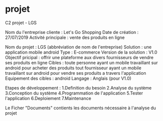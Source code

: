 # projet
C2 projet - LGS

Nom du l'entreprise cliente : Let's Go Shopping
Date de création       		: 27/07/2019
Activité principale    		: vente des produits en ligne

Nom du projet          		: LGS (abbréviation de nom de l'entreprise)
Solution               		: une application mobile android
Type                   		: E-commerce
Version de la solution 		: V1.0
Objectif pricipal      		: offrir une plateforme aux divers fournisseurs de vendre ses produits en ligne
Cibles                 		: toute personne ayant un mobile travaillant sur android pour acheter des produits
							  tout fournisseur ayant un mobile travaillant sur android pour vendre ses produits a travers l'application
Equipement des cibles  		: android
Langage                		: Anglais (pour V1.0)

Etapes de développement		: 1.Definition du besoin
							  2.Analyse du système
						      3.Conception du système
						      4.Programmation de l'application
						      5.Tester l'application
						      6.Deploiement
						      7.Maintenance

Le Ficher "Documents" contients les documents nécessaire à l'analyse du projet

